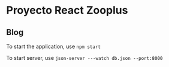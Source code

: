 # Proyecto React Zooplus

## Blog

To start the application, use `npm start`

To start server, use `json-server ---watch db.json --port:8000`